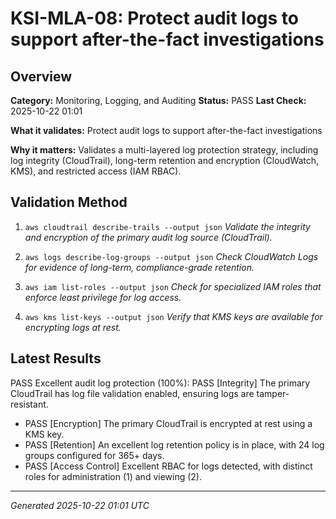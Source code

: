 # KSI-MLA-08: Protect audit logs to support after-the-fact investigations

## Overview

**Category:** Monitoring, Logging, and Auditing
**Status:** PASS
**Last Check:** 2025-10-22 01:01

**What it validates:** Protect audit logs to support after-the-fact investigations

**Why it matters:** Validates a multi-layered log protection strategy, including log integrity (CloudTrail), long-term retention and encryption (CloudWatch, KMS), and restricted access (IAM RBAC).

## Validation Method

1. `aws cloudtrail describe-trails --output json`
   *Validate the integrity and encryption of the primary audit log source (CloudTrail).*

2. `aws logs describe-log-groups --output json`
   *Check CloudWatch Logs for evidence of long-term, compliance-grade retention.*

3. `aws iam list-roles --output json`
   *Check for specialized IAM roles that enforce least privilege for log access.*

4. `aws kms list-keys --output json`
   *Verify that KMS keys are available for encrypting logs at rest.*

## Latest Results

PASS Excellent audit log protection (100%): PASS [Integrity] The primary CloudTrail has log file validation enabled, ensuring logs are tamper-resistant.
- PASS [Encryption] The primary CloudTrail is encrypted at rest using a KMS key.
- PASS [Retention] An excellent log retention policy is in place, with 24 log groups configured for 365+ days.
- PASS [Access Control] Excellent RBAC for logs detected, with distinct roles for administration (1) and viewing (2).

---
*Generated 2025-10-22 01:01 UTC*